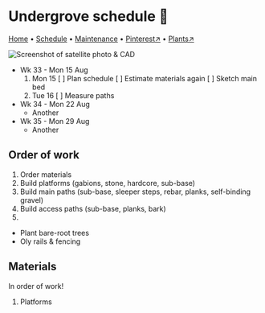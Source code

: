 # Undergrove schedule 📆

[Home](https://grwd.uk/undergrove/) • [Schedule](https://grwd.uk/undergrove/schedule) • [Maintenance](https://grwd.uk/undergrove/maintenance) • [Pinterest↗](https://pinterest.co.uk/NatureWorksGarden/undergrove) • [Plants↗](https://bit.ly/undergrove-plants)

![Screenshot of satellite photo & CAD](https://res.cloudinary.com/growdigital/image/upload/w_320/v1637764609/clifftop/clifftop-0.6-screenshot.jpg)

* Wk 33 - Mon 15 Aug
    1. Mon 15
        [ ] Plan schedule
        [ ] Estimate materials again
        [ ] Sketch main bed
    2. Tue 16
        [ ] Measure paths
* Wk 34 - Mon 22 Aug
    * Another
* Wk 35 - Mon 29 Aug
    * Another

## Order of work

1. Order materials
2. Build platforms (gabions, stone, hardcore, sub-base)
3. Build main paths (sub-base, sleeper steps, rebar, planks, self-binding gravel)
4. Build access paths (sub-base, planks, bark)
5. 
* Plant bare-root trees
* Oly rails & fencing

## Materials

In order of work!

1. Platforms 
